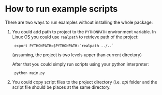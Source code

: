 How to run example scripts
==========================

There are two ways to run examples without installing the whole package:

1. You could add path to project to the `PYTHONPATH` environment variable. In Linux OS you could use `realpath` to retrieve path of the project:
   
        export PYTHONPATH=$PYTHONPATH:`realpath ../..`
       
    (assuming, the project is two levels upper than current directory)
    
    After that you could simply run scripts using your python interpreter:
    
        python main.py
        
2. You could copy script files to the project directory (i.e. _api_ folder and the script file should be places at the same directory.